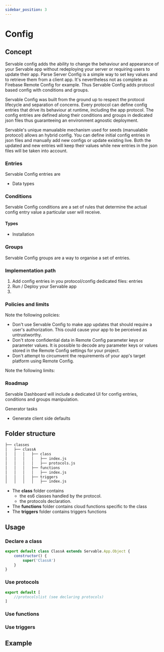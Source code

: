 ```yaml
---
sidebar_position: 3
---
```


# Config

## Concept
Servable config adds the ability to change the behaviour and appearance of your Servable app without  redeploying your server or requiring users to update their app. 
Parse Server Config is a simple way to set key values and to retrieve them from a client app. It's nevertheless not as complete as Firebase Remote Config for example. Thus Servable Config adds protocol based config with conditions and groups.

Servable Config was built from the ground up to respect the protocol lifecycle and separation of concerns. Every protocol can define config entries that drive its behaviour at runtime, including the app protocol. The config entries are defined along their conditions and groups in dedicated json files thus guaranteeing an environment agnostic deployment.

Servable's unique manualable mechanism used for seeds (manualable protocol) allows an hybrid config. You can define initial config entries in json files and manually add new configs or update existing live. Both the updated and new entries will keep their values while new entries in the json files will be taken into account.

### Entries

Servable Config entries are 
- Data types

### Conditions

Servable Config conditions are a set of rules that determine the actual config entry value a particular user will receive.

#### Types
- Installation


### Groups
Servable Config groups are a way to organise a set of entries.


### Implementation path

1. Add config entries in you protocol/config dedicated files: entries
2. Run / Deploy your Servable app
3. 

### Policies and limits

Note the following policies:

- Don't use Servable Config to make app updates that should require a user's authorization. This could cause your app to be perceived as untrustworthy.
- Don't store confidential data in Remote Config parameter keys or parameter values. It is possible to decode any parameter keys or values stored in the Remote Config settings for your project.
- Don't attempt to circumvent the requirements of your app's target platform using Remote Config.

Note the following limits:



### Roadmap

Servable Dashboard will include a dedicated UI for config entries, conditions and groups manipulation.



Generator tasks
- Generate client side defaults

## Folder structure

```bash
├── classes
│   ├── classA
│   │   │   ├── class
│   │   │   │   ├── index.js
│   │   │   │   ├── protocols.js
│   │   │   ├── functions
│   │   │   │   ├── index.js
│   │   │   ├── triggers
│   │   │   │   ├── index.js
```

- The **class** folder contains 
    - the es6 classes handled by the protocol.
    - the protocols declaration.
- The **functions** folder contains cloud functions specific to the class
- The **triggers** folder contains triggers functions

## Usage
### Declare a class

```js
export default class ClassA extends Servable.App.Object {
    constructor() {
        super('ClassA')
    }
}
```
### Use protocols
```js
export default [
    //protocolslist (see declaring protocols)
]
```

### Use functions
### Use triggers

## Example